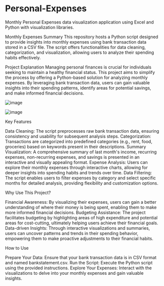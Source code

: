 # Personal-Expenses
Monthly Personal Expenses data visualization application using Excel and Python with visualization libraries.

Monthly Expenses Summary
This repository hosts a Python script designed to provide insights into monthly expenses using bank transaction data stored in a CSV file. The script offers functionalities for data cleaning, categorization, and visualization, allowing users to analyze their spending habits effectively.

Project Explanation
Managing personal finances is crucial for individuals seeking to maintain a healthy financial status. This project aims to simplify the process by offering a Python-based solution for analyzing monthly expenses. By leveraging bank transaction data, users can gain valuable insights into their spending patterns, identify areas for potential savings, and make informed financial decisions.

![image](https://github.com/Sreshta05/Personal-Expenses/assets/76899515/49ef0126-dcd6-4949-b13f-0ab0cbf0e0c7)

![image](https://github.com/Sreshta05/Personal-Expenses/assets/76899515/6849d7e9-1c32-415a-b230-c1d4401e2cfe)


Key Features

 Data Cleaning: The script preprocesses raw bank transaction data, ensuring consistency and usability for subsequent analysis steps.
 Categorization: Transactions are categorized into predefined categories (e.g., rent, food, groceries) based on keywords present in their descriptions.
 Summary Visualization: A comprehensive summary of last month's income, recurring expenses, non-recurring expenses, and savings is presented in an interactive and visually appealing format.
 Expense Analysis: Users can explore their monthly expenses through interactive charts, allowing for deeper insights into spending habits and trends over time.
 Data Filtering: The script enables users to filter expenses by category and select specific months for detailed analysis, providing flexibility and customization options.

Why Use This Project?

 Financial Awareness: By visualizing their expenses, users can gain a better understanding of where their money is being spent, enabling them to make more informed financial decisions.
 Budgeting Assistance: The project facilitates budgeting by highlighting areas of high expenditure and potential areas for cost-cutting, ultimately helping users achieve their financial goals.
 Data-driven Insights: Through interactive visualizations and summaries, users can uncover patterns and trends in their spending behavior, empowering them to make proactive adjustments to their financial habits.

How to Use

 Prepare Your Data: Ensure that your bank transaction data is in CSV format and named bankstatement.csv.
 Run the Script: Execute the Python script using the provided instructions.
 Explore Your Expenses: Interact with the visualizations to delve into your monthly expenses and gain valuable insights.
